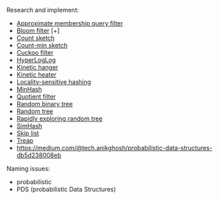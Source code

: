 Research and implement:
* [Approximate membership query filter](https://en.wikipedia.org/wiki/Approximate_membership_query_filter)
* [Bloom filter](https://en.wikipedia.org/wiki/Bloom_filter) [+]
* [Count sketch](https://en.wikipedia.org/wiki/Count_sketch)
* [Count-min sketch](https://en.wikipedia.org/wiki/Count%E2%80%93min_sketch)
* [Cuckoo filter](https://en.wikipedia.org/wiki/Cuckoo_filter)
* [HyperLogLog](https://en.wikipedia.org/wiki/HyperLogLog)
* [Kinetic hanger](https://en.wikipedia.org/wiki/Kinetic_hanger)
* [Kinetic heater](https://en.wikipedia.org/wiki/Kinetic_heater)
* [Locality-sensitive hashing](https://en.wikipedia.org/wiki/Locality-sensitive_hashing)
* [MinHash](https://en.wikipedia.org/wiki/MinHash)
* [Quotient filter](https://en.wikipedia.org/wiki/Quotient_filter)
* [Random binary tree](https://en.wikipedia.org/wiki/Random_binary_tree)
* [Random tree](https://en.wikipedia.org/wiki/Random_tree)
* [Rapidly exploring random tree](https://en.wikipedia.org/wiki/Rapidly_exploring_random_tree)
* [SimHash](https://en.wikipedia.org/wiki/SimHash)
* [Skip list](https://en.wikipedia.org/wiki/Skip_list)
* [Treap](https://en.wikipedia.org/wiki/Treap)
* https://medium.com/@tech.anikghosh/probabilistic-data-structures-db5d238008eb

Naming issues:
* probabilistic
* PDS (probabilistic Data Structures)
